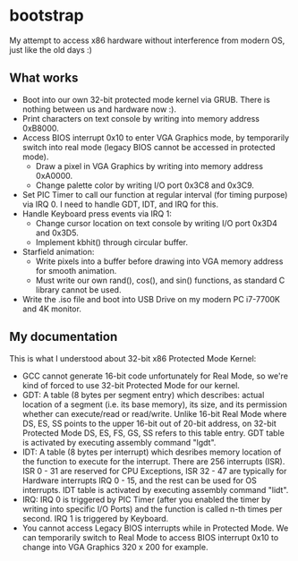 # bootstrap

My attempt to access x86 hardware without interference from modern OS, just like the old days :)

## What works

- Boot into our own 32-bit protected mode kernel via GRUB. There is nothing between us and hardware now :).
- Print characters on text console by writing into memory address 0xB8000.
- Access BIOS interrupt 0x10 to enter VGA Graphics mode, by temporarily switch into real mode (legacy BIOS cannot be
  accessed in protected mode).
    - Draw a pixel in VGA Graphics by writing into memory address 0xA0000.
    - Change palette color by writing I/O port 0x3C8 and 0x3C9.
- Set PIC Timer to call our function at regular interval (for timing purpose) via IRQ 0. I need to handle GDT, IDT, and
  IRQ for this.
- Handle Keyboard press events via IRQ 1:
    - Change cursor location on text console by writing I/O port 0x3D4 and 0x3D5.
    - Implement kbhit() through circular buffer.
- Starfield animation:
    - Write pixels into a buffer before drawing into VGA memory address for smooth animation.
    - Must write our own rand(), cos(), and sin() functions, as standard C library cannot be used.
- Write the .iso file and boot into USB Drive on my modern PC i7-7700K and 4K monitor.

## My documentation

This is what I understood about 32-bit x86 Protected Mode Kernel:

- GCC cannot generate 16-bit code unfortunately for Real Mode, so we're kind of forced to use 32-bit Protected Mode for
  our kernel.
- GDT: A table (8 bytes per segment entry) which describes: actual location of a segment (i.e. its base memory), its
  size, and its permission whether can execute/read or read/write. Unlike 16-bit Real Mode where DS, ES, SS points to
  the upper 16-bit out of 20-bit address, on 32-bit Protected Mode DS, ES, FS, GS, SS refers to this table entry. GDT
  table is activated by executing assembly command "lgdt".
- IDT: A table (8 bytes per interrupt) which desribes memory location of the function to execute for the interrupt.
  There are 256 interrupts (ISR). ISR 0 - 31 are reserved for CPU Exceptions, ISR 32 - 47 are typically for Hardware
  interrupts IRQ 0 - 15, and the rest can be used for OS interrupts. IDT table is activated by executing assembly
  command "lidt".
- IRQ: IRQ 0 is triggered by PIC Timer (after you enabled the timer by writing into specific I/O Ports) and the function
  is called n-th times per second. IRQ 1 is triggered by Keyboard.
- You cannot access Legacy BIOS interrupts while in Protected Mode. We can temporarily switch to Real Mode to access
  BIOS interrupt 0x10 to change into VGA Graphics 320 x 200 for example.
